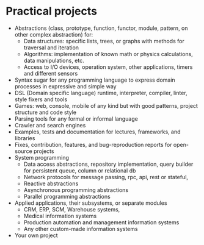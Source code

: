# Practical projects

- Abstractions (class, prototype, function, functor, module, pattern, on other complex abstraction) for:
  - Data structures: specific lists, trees, or graphs with methods for traversal and iteration
  - Algorithms: implementation of known math or physics calculations, data manipulations, etc.
  - Access to I/O devices, operation system, other applications, timers and different sensors
- Syntax sugar for any programming language to express domain processes in expressive and simple way
- DSL (Domain specific language) runtime, interpreter, compiler, linter, style fixers and tools
- Games: web, console, mobile of any kind but with good patterns, project structure and code style
- Parsing tools for any formal or informal language
- Crawler and search engines
- Examples, tests and documentation for lectures, frameworks, and libraries
- Fixes, contribution, features, and bug-reproduction reports for open-source projects
- System programming
  - Data access abstractions, repository implementation, query builder for persistent queue, column or relational db
  - Network protocols for message passing, rpc, api, rest or stateful, 
  - Reactive abstractions
  - Asynchronous programming abstractions
  - Parallel programming abstractions
- Applied applications, their subsystems, or separate modules
  - CRM, ERP, SCM, Warehouse systems, 
  - Medical information systems
  - Production automation and management information systems
  - Any other custom-made information systems
- Your own project
